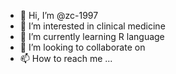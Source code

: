- 👋 Hi, I’m @zc-1997
- 👀 I’m interested in clinical medicine
- 🌱 I’m currently learning R language
- 💞️ I’m looking to collaborate on 
- 📫 How to reach me ...

<!---
zc-1997/zc-1997 is a ✨ special ✨ repository because its `README.md` (this file) appears on your GitHub profile.
You can click the Preview link to take a look at your changes.
--->
